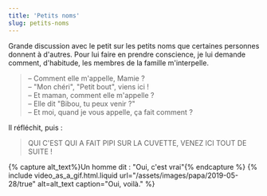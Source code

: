 ```yaml
---
title: 'Petits noms'
slug: petits-noms
---
```


Grande discussion avec le petit sur les petits noms que certaines personnes donnent à d'autres. Pour lui faire en prendre conscience, je lui demande comment, d'habitude, les membres de la famille m'interpelle.

<!-- more -->

> – Comment elle m'appelle, Mamie ?  
> – "Mon chéri", "Petit bout", viens ici !  
> – Et maman, comment elle m'appelle ?  
> – Elle dit "Bibou, tu peux venir ?"  
> – Et moi, quand je vous appelle, ça fait comment ?

Il réfléchit, puis :

> QUI C'EST QUI A FAIT PIPI SUR LA CUVETTE, VENEZ ICI TOUT DE SUITE !

{% capture alt_text%}Un homme dit : "Oui, c'est vrai"{% endcapture %} {% include video_as_a_gif.html.liquid
url="/assets/images/papa/2019-05-28/true"
alt=alt_text
caption="Oui, voilà."
%}
